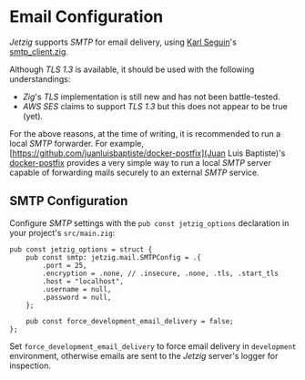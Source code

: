 # Email Configuration

_Jetzig_ supports _SMTP_ for email delivery, using [Karl Seguin](https://github.com/karlseguin/)'s [smtp_client.zig](https://github.com/karlseguin/smtp_client.zig).

Although _TLS 1.3_ is available, it should be used with the following understandings:

* _Zig_'s _TLS_ implementation is still new and has not been battle-tested.
* _AWS SES_ claims to support _TLS 1.3_ but this does not appear to be true (yet).

For the above reasons, at the time of writing, it is recommended to run a local _SMTP_ forwarder. For example, [https://github.com/juanluisbaptiste/docker-postfix](Juan Luis Baptiste)'s [docker-postfix](https://github.com/juanluisbaptiste/docker-postfix) provides a very simple way to run a local _SMTP_ server capable of forwarding mails securely to an external _SMTP_ service.

## SMTP Configuration

Configure _SMTP_ settings with the `pub const jetzig_options` declaration in your project's `src/main.zig`:

```zig
pub const jetzig_options = struct {
    pub const smtp: jetzig.mail.SMTPConfig = .{
        .port = 25,
        .encryption = .none, // .insecure, .none, .tls, .start_tls
        .host = "localhost",
        .username = null,
        .password = null,
    };

    pub const force_development_email_delivery = false;
};
```

Set `force_development_email_delivery` to force email delivery in `development` environment, otherwise emails are sent to the _Jetzig_ server's logger for inspection.
